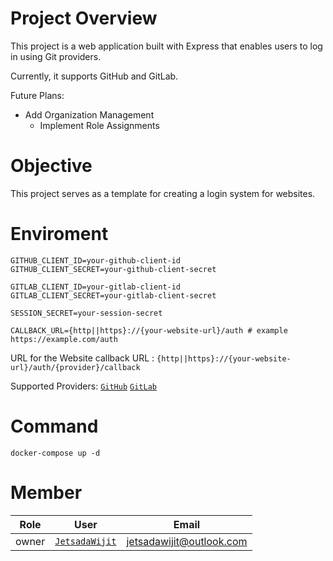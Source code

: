 # Project Overview

This project is a web application built with Express that enables users to log in using Git providers.

Currently, it supports GitHub and GitLab.

Future Plans:
 - Add Organization Management
   - Implement Role Assignments

# Objective

This project serves as a template for creating a login system for websites.

# Enviroment

```
GITHUB_CLIENT_ID=your-github-client-id
GITHUB_CLIENT_SECRET=your-github-client-secret

GITLAB_CLIENT_ID=your-gitlab-client-id
GITLAB_CLIENT_SECRET=your-gitlab-client-secret

SESSION_SECRET=your-session-secret

CALLBACK_URL={http||https}://{your-website-url}/auth # example https://example.com/auth
```

URL for the Website callback URL : `{http||https}://{your-website-url}/auth/{provider}/callback`

Supported Providers:
[`GitHub`](https://github.com)
[`GitLab`](https://gitlab.com)

# Command
```
docker-compose up -d
```

# Member

|Role|User|Email|
|-|-|-|
|owner|[`JetsadaWijit`](https://github.com/JetsadaWijit)|jetsadawijit@outlook.com|
